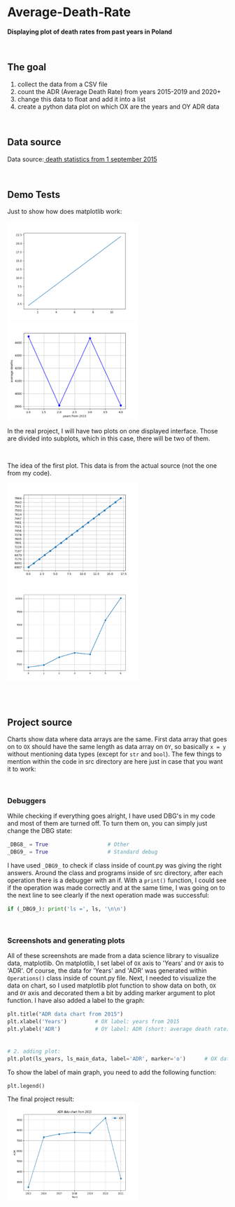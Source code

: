 # Average-Death-Rate

**Displaying plot of death rates from past years in Poland**




<br>

## The goal

1. collect the data from a CSV file
2. count the ADR (Average Death Rate) from years 2015-2019 and 2020+
2. change this data to float and add it into a list
3. create a python data plot on which OX are the years and OY ADR data




<br>

## Data source

Data source:<a href='https://dane.gov.pl/pl/dataset/1953/resource/28803,liczba-zgonow-zarejestrowanych-w-rejestrze-stanu-cywilnego-w-okresie-od-1-wrzesnia-2015-r-dane-tygodniowe/table'>
death statistics from 1 september 2015
</a>




<br>

## Demo Tests

Just to show how does matplotlib work:
<p float="left">
    <img src="demo-screenshots/screenshot_00.png" width="300" height="225">
    <img src="demo-screenshots/screenshot_01.png" width="300" height="225">
</p>

In the real project, I will have two plots on one displayed interface. Those are
divided into subplots, which in this case, there will be two of them.




<br>

The idea of the first plot. This data is from the actual source (not the one from
my code).
<p>
    <img src="demo-screenshots/proj_fig_00.png" width="300" height="225">
    <img src="demo-screenshots/proj_fig_01.png" width="300" height="225">
</p>

<br>
<br>



## Project source 

Charts show data where data arrays are the same. First data array that goes on to
`OX` should have the same length as data array on `OY`, so basically `x = y` without
mentioning data types (except for `str` and `bool`). The few things to mention within the code in
src directory are here just in case that you want it to work:

<br>

### Debuggers

While checking if everything goes alright, I have used DBG's in my code and most of them
are turned off. To turn them on, you can simply just change the DBG state:

```python
_DBG8_ = True                   # Other
_DBG9_ = True                   # Standard debug
```


I have used `_DBG9_` to check if class inside of count.py was giving the right answers. Around the class
and programs inside of src directory, after each operation there is a debugger with an if. With a `print()`
function, I could see if the operation was made correctly and at the same time, I was going on to the next
line to see clearly if the next operation made was successful:

```python
if (_DBG9_): print('ls =', ls, '\n\n')
```


<br>

### Screenshots and generating plots
All of these screenshots are made from a data science library to visualize data, matplotlib. On matplotlib, I
set label of `OX` axis to 'Years' and `OY` axis to 'ADR'. Of course, the data for 'Years' and 'ADR' was generated within
`Operations()` class inside of count.py file. Next, I needed to visualize the data on chart, so I used matplotlib
plot function to show data on both, `OX` and `OY` axis and decorated them a bit by adding marker argument to plot
function. I have also added a label to the graph:
```python
plt.title("ADR data chart from 2015")
plt.xlabel('Years')         # OX label: years from 2015
plt.ylabel('ADR')           # OY label: ADR (short: average death rate)


# 2. adding plot:
plt.plot(ls_years, ls_main_data, label='ADR', marker='o')      # OX data, OY data,
```

To show the label of main graph, you need to add the following function:
```python
plt.legend()
```

The final project result:<br>
<img src='src-screenshots/src_figure_00.png' width='300' height='225'>
